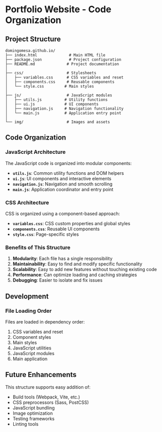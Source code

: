 # Portfolio Website - Code Organization

## Project Structure

```
domingomesa.github.io/
├── index.html              # Main HTML file
├── package.json            # Project configuration
├── README.md              # Project documentation
│
├── css/                   # Stylesheets
│   ├── variables.css      # CSS variables and reset
│   ├── components.css     # Reusable components
│   └── style.css         # Main styles
│
├── js/                    # JavaScript modules
│   ├── utils.js          # Utility functions
│   ├── ui.js             # UI components
│   ├── navigation.js     # Navigation functionality
│   └── main.js           # Application entry point
│
└── img/                   # Images and assets
```

## Code Organization

### JavaScript Architecture

The JavaScript code is organized into modular components:

- **`utils.js`**: Common utility functions and DOM helpers
- **`ui.js`**: UI components and interactive elements
- **`navigation.js`**: Navigation and smooth scrolling
- **`main.js`**: Application coordinator and entry point

### CSS Architecture

CSS is organized using a component-based approach:

- **`variables.css`**: CSS custom properties and global styles
- **`components.css`**: Reusable UI components
- **`style.css`**: Page-specific styles

### Benefits of This Structure

1. **Modularity**: Each file has a single responsibility
2. **Maintainability**: Easy to find and modify specific functionality
3. **Scalability**: Easy to add new features without touching existing code
4. **Performance**: Can optimize loading and caching strategies
5. **Debugging**: Easier to isolate and fix issues

## Development

### File Loading Order

Files are loaded in dependency order:
1. CSS variables and reset
2. Component styles
3. Main styles
4. JavaScript utilities
5. JavaScript modules
6. Main application

## Future Enhancements

This structure supports easy addition of:
- Build tools (Webpack, Vite, etc.)
- CSS preprocessors (Sass, PostCSS)
- JavaScript bundling
- Image optimization
- Testing frameworks
- Linting tools
